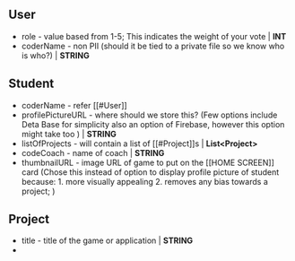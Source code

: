 ## User
- role - value based from 1-5; This indicates the weight of your vote | **INT**
- coderName - non PII (should it be tied to a private file so we know who is who?) | **STRING**


## Student
- coderName - refer [[#User]]
- profilePictureURL - where should we store this? (Few options include Deta Base for simplicity also an option of Firebase, however this option might take too ) | **STRING**
- listOfProjects - will contain a list of [[#Project]]s | **List\<Project>**
- codeCoach - name of coach |  **STRING**
- thumbnailURL - image URL of game to put on the [[HOME SCREEN]] card (Chose this instead of option to display profile picture of student because: 1. more visually appealing 2. removes any bias towards a project; ) 


## Project
- title - title of the game or application | **STRING**
- 